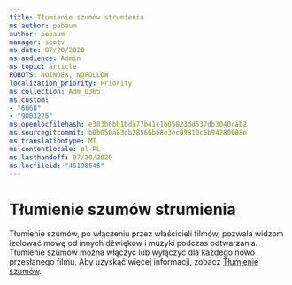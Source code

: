 ```yaml
---
title: Tłumienie szumów strumienia
ms.author: pebaum
author: pebaum
manager: scotv
ms.date: 07/20/2020
ms.audience: Admin
ms.topic: article
ROBOTS: NOINDEX, NOFOLLOW
localization_priority: Priority
ms.collection: Adm_O365
ms.custom:
- "6068"
- "9003225"
ms.openlocfilehash: e383b6bb1bda77b41c1b05823dd537db3040cab2
ms.sourcegitcommit: b0b050a83db28566b68e3ec09810c6b94280008e
ms.translationtype: MT
ms.contentlocale: pl-PL
ms.lasthandoff: 07/20/2020
ms.locfileid: "45198545"
---
```

# <a name="stream-noise-suppression"></a>Tłumienie szumów strumienia

Tłumienie szumów, po włączeniu przez właścicieli filmów, pozwala widzom izolować mowę od innych dźwięków i muzyki podczas odtwarzania. Tłumienie szumów można włączyć lub wyłączyć dla każdego nowo przesłanego filmu. Aby uzyskać więcej informacji, zobacz [Tłumienie szumów](https://docs.microsoft.com/stream/noise-suppression).